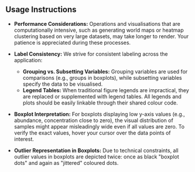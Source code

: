 ## Usage Instructions

-   **Performance Considerations:** Operations and visualisations that are computationally intensive, such as generating world maps or heatmap clustering based on very large datasets, may take longer to render. Your patience is appreciated during these processes.

-   **Label Consistency:** We strive for consistent labeling across the application:

    -   **Grouping vs. Subsetting Variables:** Grouping variables are used for comparisons (e.g., groups in boxplots), while subsetting variables specify the data to be visualised.
    -   **Legend Tables:** When traditional figure legends are impractical, they are replaced or supplemented with legend tables. All legends and plots should be easily linkable through their shared colour code.

-   **Boxplot Interpretation:** For boxplots displaying low y-axis values (e.g., abundance, concentration close to zero), the visual distribution of samples might appear misleadingly wide even if all values are zero. To verify the exact values, hover your cursor over the data points of interest.

-   **Outlier Representation in Boxplots:** Due to technical constraints, all outlier values in boxplots are depicted twice: once as black "boxplot dots" and again as "jittered" coloured dots.
